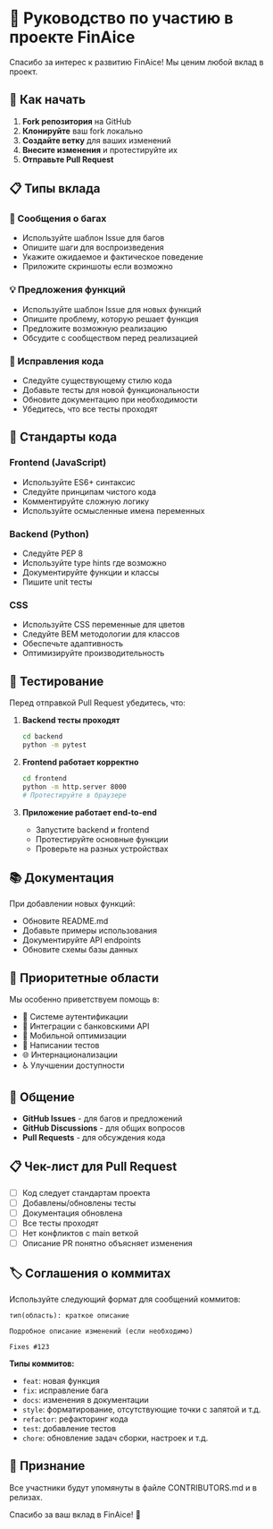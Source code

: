 # 🤝 Руководство по участию в проекте FinAice

Спасибо за интерес к развитию FinAice! Мы ценим любой вклад в проект.

## 🚀 Как начать

1. **Fork репозитория** на GitHub
2. **Клонируйте** ваш fork локально
3. **Создайте ветку** для ваших изменений
4. **Внесите изменения** и протестируйте их
5. **Отправьте Pull Request**

## 📋 Типы вклада

### 🐛 Сообщения о багах
- Используйте шаблон Issue для багов
- Опишите шаги для воспроизведения
- Укажите ожидаемое и фактическое поведение
- Приложите скриншоты если возможно

### 💡 Предложения функций
- Используйте шаблон Issue для новых функций
- Опишите проблему, которую решает функция
- Предложите возможную реализацию
- Обсудите с сообществом перед реализацией

### 🔧 Исправления кода
- Следуйте существующему стилю кода
- Добавьте тесты для новой функциональности
- Обновите документацию при необходимости
- Убедитесь, что все тесты проходят

## 📝 Стандарты кода

### Frontend (JavaScript)
- Используйте ES6+ синтаксис
- Следуйте принципам чистого кода
- Комментируйте сложную логику
- Используйте осмысленные имена переменных

### Backend (Python)
- Следуйте PEP 8
- Используйте type hints где возможно
- Документируйте функции и классы
- Пишите unit тесты

### CSS
- Используйте CSS переменные для цветов
- Следуйте BEM методологии для классов
- Обеспечьте адаптивность
- Оптимизируйте производительность

## 🧪 Тестирование

Перед отправкой Pull Request убедитесь, что:

1. **Backend тесты проходят**
   ```bash
   cd backend
   python -m pytest
   ```

2. **Frontend работает корректно**
   ```bash
   cd frontend
   python -m http.server 8000
   # Протестируйте в браузере
   ```

3. **Приложение работает end-to-end**
   - Запустите backend и frontend
   - Протестируйте основные функции
   - Проверьте на разных устройствах

## 📚 Документация

При добавлении новых функций:

- Обновите README.md
- Добавьте примеры использования
- Документируйте API endpoints
- Обновите схемы базы данных

## 🎯 Приоритетные области

Мы особенно приветствуем помощь в:

- 🔐 Системе аутентификации
- 🏦 Интеграции с банковскими API
- 📱 Мобильной оптимизации
- 🧪 Написании тестов
- 🌐 Интернационализации
- ♿ Улучшении доступности

## 💬 Общение

- **GitHub Issues** - для багов и предложений
- **GitHub Discussions** - для общих вопросов
- **Pull Requests** - для обсуждения кода

## 📋 Чек-лист для Pull Request

- [ ] Код следует стандартам проекта
- [ ] Добавлены/обновлены тесты
- [ ] Документация обновлена
- [ ] Все тесты проходят
- [ ] Нет конфликтов с main веткой
- [ ] Описание PR понятно объясняет изменения

## 🏷️ Соглашения о коммитах

Используйте следующий формат для сообщений коммитов:

```
тип(область): краткое описание

Подробное описание изменений (если необходимо)

Fixes #123
```

**Типы коммитов:**
- `feat`: новая функция
- `fix`: исправление бага
- `docs`: изменения в документации
- `style`: форматирование, отсутствующие точки с запятой и т.д.
- `refactor`: рефакторинг кода
- `test`: добавление тестов
- `chore`: обновление задач сборки, настроек и т.д.

## 🎉 Признание

Все участники будут упомянуты в файле CONTRIBUTORS.md и в релизах.

Спасибо за ваш вклад в FinAice! 🚀

